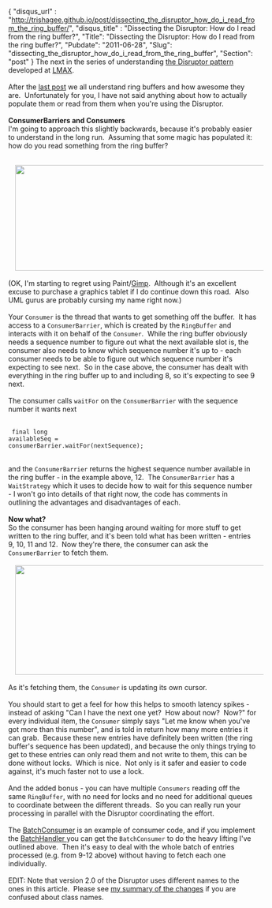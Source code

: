 {
 "disqus_url" : "http://trishagee.github.io/post/dissecting_the_disruptor_how_do_i_read_from_the_ring_buffer/",
 "disqus_title" : "Dissecting the Disruptor: How do I read from the ring buffer?",
 "Title": "Dissecting the Disruptor: How do I read from the ring buffer?",
 "Pubdate": "2011-06-28",
 "Slug": "dissecting_the_disruptor_how_do_i_read_from_the_ring_buffer",
 "Section": "post"
}
The next in the series of understanding <a href="http://code.google.com/p/disruptor/">the Disruptor pattern</a> developed at <a href="http://www.lmaxtrader.com/">LMAX</a>.<br /><br />After the <a href="http://mechanitis.blogspot.com/2011/06/dissecting-disruptor-whats-so-special.html">last post</a> we all understand ring buffers and how awesome they are. &nbsp;Unfortunately for you, I have not said anything about how to actually populate them or read from them when you're using the Disruptor.<br /><br /><b>ConsumerBarriers and Consumers</b><br />I'm going to approach this slightly backwards, because it's probably easier to understand in the long run. &nbsp;Assuming that some magic has populated it: how do you read something from the ring buffer? <br /><br /><div class="separator" style="clear: both; text-align: center;"><a href="http://1.bp.blogspot.com/-XfVLYjAqNeY/TgjrImkZ-BI/AAAAAAAAIEg/_SM2EqIgATs/s1600/ConsumerWaitFor.png" imageanchor="1" style="margin-left: 1em; margin-right: 1em; text-align: center;"><img border="0" height="214" src="http://1.bp.blogspot.com/-XfVLYjAqNeY/TgjrImkZ-BI/AAAAAAAAIEg/_SM2EqIgATs/s640/ConsumerWaitFor.png" width="640" /></a></div><br />(OK, I'm starting to regret using Paint/<a href="http://www.gimp.org/">Gimp</a>. &nbsp;Although it's an excellent excuse to purchase a graphics tablet if I do continue down this road. &nbsp;Also UML gurus are probably cursing my name right now.)<br /><br />Your <code>Consumer</code> is the thread that wants to get something off the buffer. &nbsp;It has access to a <code>ConsumerBarrier</code>, which is created by the <code>RingBuffer</code> and interacts with it on behalf of the <code>Consumer</code>. &nbsp;While the ring buffer obviously needs a sequence number to figure out what the next available slot is, the consumer also needs to know which sequence number it's up to - each consumer needs to be able to figure out which sequence number it's expecting to see next. &nbsp;So in the case above, the consumer has dealt with everything in the ring buffer up to and including 8, so it's expecting to see 9 next.<br /><br />The consumer calls <code>waitFor</code> on the <code>ConsumerBarrier</code> with the sequence number it wants next<br /><br /><pre><code style="font-size: 12px;">    final long availableSeq = consumerBarrier.waitFor(nextSequence);<br /></code></pre><br />and the <code>ConsumerBarrier</code> returns the highest sequence number available in the ring buffer - in the example above, 12. &nbsp;The <code>ConsumerBarrier</code> has a <code>WaitStrategy</code> which it uses to decide how to wait for this sequence number - I won't go into details of that right now, the code has comments in outlining the advantages and disadvantages of each.<br /><br /><b>Now what?</b><br />So the consumer has been hanging around waiting for more stuff to get written to the ring buffer, and it's been told what has been written - entries 9, 10, 11 and 12. &nbsp;Now they're there, the consumer can ask the <code>ConsumerBarrier</code> to fetch them.<br /><br /><div class="separator" style="clear: both; text-align: center;"></div><div class="separator" style="clear: both; text-align: center;"><a href="http://2.bp.blogspot.com/-NKI4nQgA_Co/TgjsGRyaTWI/AAAAAAAAIEk/S7fAyNrjlXQ/s1600/ConsumerRequest.png" imageanchor="1" style="margin-left: 1em; margin-right: 1em;"><img border="0" height="222" src="http://2.bp.blogspot.com/-NKI4nQgA_Co/TgjsGRyaTWI/AAAAAAAAIEk/S7fAyNrjlXQ/s640/ConsumerRequest.png" width="640" /></a></div><br />As it's fetching them, the <code>Consumer</code> is updating its own cursor. <br /><br />You should start to get a feel for how this helps to smooth latency spikes - instead of asking "Can I have the next one yet? &nbsp;How about now? &nbsp;Now?" for every individual item, the <code>Consumer</code> simply says "Let me know when you've got more than this number", and is told in return how many more entries it can grab. &nbsp;Because these new entries have definitely been written (the ring buffer's sequence has been updated), and because the only things trying to get to these entries can only read them and not write to them, this can be done without locks. &nbsp;Which is nice. &nbsp;Not only is it safer and easier to code against, it's much faster not to use a lock.<br /><br />And the added bonus - you can have multiple <code>Consumers</code> reading off the same <code>RingBuffer</code>, with no need for locks and no need for additional queues to coordinate between the different threads. &nbsp;So you can really run your processing in parallel with the Disruptor coordinating the effort.<br /><br />The <a href="http://code.google.com/p/disruptor/source/browse/trunk/code/src/main/com/lmax/disruptor/BatchConsumer.java">BatchConsumer</a> is an example of consumer code, and if you implement the <a href="http://code.google.com/p/disruptor/source/browse/trunk/code/src/main/com/lmax/disruptor/BatchHandler.java">BatchHandler </a>you can get the <code>BatchConsumer</code> to do the heavy lifting I've outlined above. &nbsp;Then it's easy to deal with the whole batch of entries processed (e.g. from 9-12 above) without having to fetch each one individually.<br /><br />EDIT: Note that version 2.0 of the Disruptor uses different names to the ones in this article. &nbsp;Please see&nbsp;<a href="http://mechanitis.blogspot.com/2011/08/disruptor-20-all-change-please.html">my summary of the changes</a>&nbsp;if you are confused about class names.
